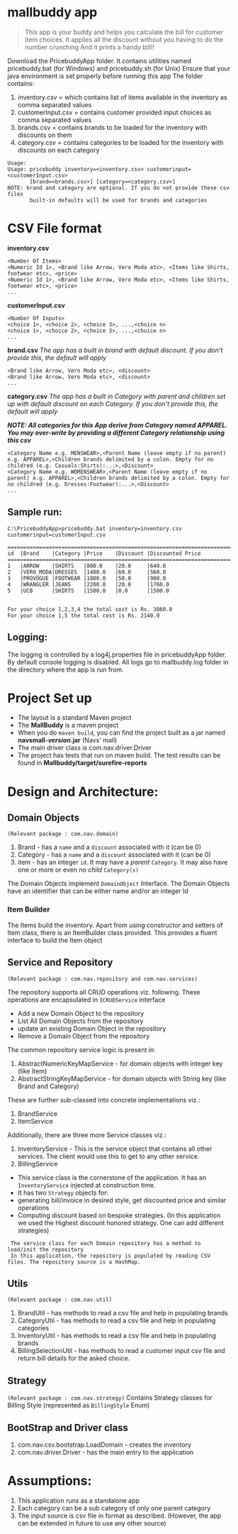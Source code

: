# mallbuddy app
>This app is your buddy and helps you calculate the bill for customer item choices. 
>It applies all the discount without you having to do the number crunching 
>And it prints a handy bill!!

Download the PricebuddyApp folder.
It contains utilities named pricebuddy.bat (for Windows) and pricebuddy.sh (for Unix)
Ensure that your java environment is set properly before running this app
The folder contains:
1. inventory.csv = which contains list of items available in the inventory as comma separated values
2. customerInput.csv = contains customer provided input choices as comma separated values
3. brands.csv = contains brands to be loaded for the inventory with discounts on them
4. category.csv = contains categories to be loaded for the inventory with discounts on each category
```
Usage:
Usage: pricebuddy inventory=<inventory.csv> customerinput=<customerInput.csv> 
       [brand=<brands.csv>] [category=<category.csv>]
NOTE: brand and category are optional. If you do not provide these csv files 
       built-in defaults will be used for brands and categories
```

# CSV File format

**inventory.csv**
```
<Number Of Items>
<Numeric Id 1>, <Brand like Arrow, Vero Moda etc>, <Items like Shirts, footwear etc>, <price> 
<Numeric Id 1>, <Brand like Arrow, Vero Moda etc>, <Items like Shirts, footwear etc>, <price> 
...
```

**customerInput.csv**
```
<Number Of Inputs>
<choice 1>, <choice 2>, <choice 3>, ...,<choice n>
<choice 1>, <choice 2>, <choice 3>, ...,<choice n>
...
```

**brand.csv**
_The app has a built in brand with default discount. If you don't provide this, the default will apply_
```
<Brand like Arrow, Vero Moda etc>, <discount>
<Brand like Arrow, Vero Moda etc>, <discount>
...
```
**category.csv**
_The app has a built in Category with parent and children set up with default discount on each Category. If you don't provide this, the default will apply_

**_NOTE: All categories for this App derive from Category named APPAREL. You may over-write by providing a different Category relationship using this csv_**
```
<Category Name e.g. MENSWEAR>,<Parent Name (leave empty if no parent) e.g. APPAREL>,<Children brands delimited by a colon. Empty for no childred (e.g. Casuals:Shirts):...>,<Discount>
<Category Name e.g. WOMENSWEAR>,<Parent Name (leave empty if no parent) e.g. APPAREL>,<Children brands delimited by a colon. Empty for no childred (e.g. Dresses:Footwear):...>,<Discount>
...
```

## Sample run:
```
C:\PricebuddyApp>pricebuddy.bat inventory=inventory.csv customerinput=customerInput.csv

==========================================================================
id  |Brand    |Category |Price    |Discount |Discounted Price
==========================================================================
1   |ARROW    |SHIRTS   |800.0    |20.0     |640.0
2   |VERO_MODA|DRESSES  |1400.0   |60.0     |560.0
3   |PROVOGUE |FOOTWEAR |1800.0   |50.0     |900.0
4   |WRANGLER |JEANS    |2200.0   |20.0     |1760.0
5   |UCB      |SHIRTS   |1500.0   |0.0      |1500.0


For your choice 1,2,3,4 the total cost is Rs. 3860.0
For your choice 1,5 the total cost is Rs. 2140.0
```
## Logging:
The logging is controlled by a log4j.properties file in pricebuddyApp folder. By default console logging is disabled. All logs go to mallbuddy.log folder in the directory where the app is run from.

# Project Set up

- The layout is a standard Maven project
- The **MallBuddy** is a maven project
 - When you do `maven build`, you can find the project built as a jar named **navsmall-_version_.jar** (Navs' mall)
 - The main driver class is com.nav.driver.Driver
 - The project has tests that run on maven build. The test results can be found in **Mallbuddy/target/surefire-reports**

# Design and Architecture:

## Domain Objects
`(Relevant package : com.nav.domain)`

1. Brand - has a `name` and a `discount` associated with it (can be 0)
2. Category - has a `name` and a `discount` associated with it (can be 0)
3. item - has an integer `id`. It may have a _parent_ `Category`. It may also have one or more or even no _child_ `Category(s)`  

The Domain Objects implement `DomainObject` Interface.
The Domain Objects have an identifier that can be either name and/or an integer Id

### Item Builder
The Items build the inventory. Apart from using constructor and setters of Item class, there is an ItemBuilder class provided.
This provides a fluent interface to build the Item object

## Service and Repository
`(Relevant package : com.nav.repository and com.nav.services)`

The repository supports all CRUD operations viz. following. These operations are encapsulated in `ICRUDService` interface
- Add a new Domain Object to the repository 
- List All Domain Objects from the repository
- update an existing Domain Object in the repository
- Remove a Domain Object from the repository

The common repository service logic is present in:
1. AbstractNumericKeyMapService - for domain objects with integer key (like Item)
2. AbstractStringKeyMapService - for domain objects with String key (like Brand and Category)

These are further sub-classed into concrete implementations viz.:
1. BrandService
2. ItemService

Additionally, there are three more Service classes viz.:
1. InventoryService - This is the service object that contains all other services. The client would use this to get to any other service.
2. BillingService
 - This service class is the cornerstone of the application. It has an `InventoryService` injected at construction time.
 - It has two `Strategy` objects for:
  - generating bill/invoice in desired style, get discounted price and similar operations
  - Computing discount based on bespoke strategies. (In this application we used the Highest discount honored strategy. One can add different strategies)
```
 The service class for each Domain repository has a method to load/init the repository
 In this application, the repository is populated by reading CSV files. The repository source is a HashMap.
```

## Utils
`(Relevant package : com.nav.util)`
1. BrandUtil - has methods to read a csv file and help in populating brands
2. CategoryUtil - has methods to read a csv file and help in populating categories
3. InventoryUtil - has methods to read a csv file and help in populating brands
4. BillingSelectionUtil - has methods to read a customer input csv file and return bill details for the asked choice.

## Strategy
`(Relevant package : com.nav.strategy)`
Contains Strategy classes for Billing Style (represented as `BillingStyle` Enum)

## BootStrap and Driver class
1. com.nav.csv.bootstrap.LoadDomain - creates the inventory
2. com.nav.driver.Driver - has the main entry to the application

# Assumptions:
1. This application runs as a standalone app
2. Each category can be a sub category of only one parent category
3. The input source is csv file in format as described. (However, the app can be extended in future to use any other source)
